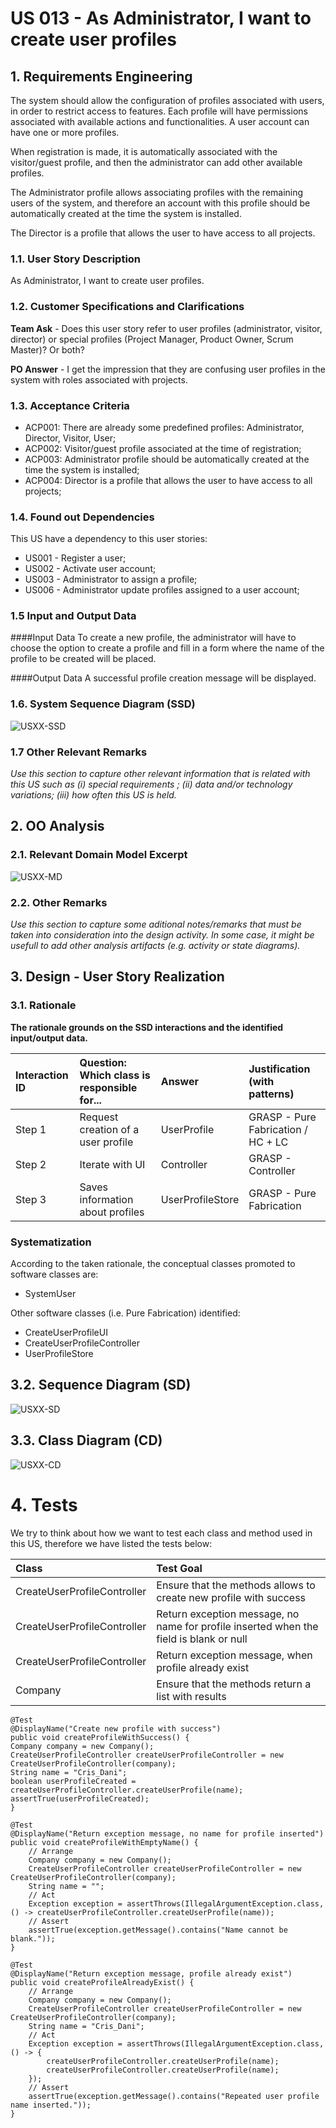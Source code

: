 # US 013 - As Administrator, I want to create user profiles


## 1. Requirements Engineering

The system should allow the configuration of profiles associated with users, in order to restrict
access to features. Each profile will have permissions associated with available actions and
functionalities. A user account can have one or more profiles.

When registration is made, it is automatically associated with the visitor/guest profile, and
then the administrator can add other available profiles.

The Administrator profile allows associating profiles with the remaining users of the system,
and therefore an account with this profile should be automatically created at the time the
system is installed.

The Director is a profile that allows the user to have access to all projects.


### 1.1. User Story Description

As Administrator, I want to create user profiles.

### 1.2. Customer Specifications and Clarifications 

**Team Ask** - Does this user story refer to user profiles (administrator, visitor, director) or special profiles (Project Manager, Product Owner, Scrum Master)? Or both?

**PO Answer** - I get the impression that they are confusing user profiles in the system with roles associated with projects.

### 1.3. Acceptance Criteria

- ACP001: There are already some predefined profiles: Administrator, Director, Visitor, User;
- ACP002: Visitor/guest profile associated at the time of registration;
- ACP003: Administrator profile should be automatically created at the time the system is installed;
- ACP004: Director is a profile that allows the user to have access to all projects;

### 1.4. Found out Dependencies

This US have a dependency to this user stories:
- US001 - Register a user;
- US002 - Activate user account;
- US003 - Administrator to assign a profile;
- US006 - Administrator update profiles assigned to a user account;

### 1.5 Input and Output Data

####Input Data
To create a new profile, the administrator will have to choose the option to create a profile and fill in a form where the name of the profile to be created will be placed.

####Output Data
A successful profile creation message will be displayed.


### 1.6. System Sequence Diagram (SSD)


![USXX-SSD](US13-SSD.svg)


### 1.7 Other Relevant Remarks

*Use this section to capture other relevant information that is related with this US such as (i) special requirements ; (ii) data and/or technology variations; (iii) how often this US is held.* 


## 2. OO Analysis

### 2.1. Relevant Domain Model Excerpt 

![USXX-MD](US13-MD.svg)

### 2.2. Other Remarks

*Use this section to capture some aditional notes/remarks that must be taken into consideration into the design activity. In some case, it might be usefull to add other analysis artifacts (e.g. activity or state diagrams).* 



## 3. Design - User Story Realization 

### 3.1. Rationale

**The rationale grounds on the SSD interactions and the identified input/output data.**

| Interaction ID | Question: Which class is responsible for... | Answer      | Justification (with patterns)  |
|:-------------  |:--------------------- |:------------|:---------------------------- |
| Step 1  		 |		Request creation of a user profile					 | UserProfile |            GRASP - Pure Fabrication / HC + LC                   |
| Step 2  		 |		 Iterate with UI						 |     Controller        |       GRASP - Controller                       |
| Step 3  		 |				Saves information about profiles			 |       UserProfileStore      |   GRASP - Pure Fabrication                           |
     

### Systematization ##

According to the taken rationale, the conceptual classes promoted to software classes are: 

 * SystemUser

Other software classes (i.e. Pure Fabrication) identified: 
 * CreateUserProfileUI  
 * CreateUserProfileController
 * UserProfileStore

## 3.2. Sequence Diagram (SD)


![USXX-SD](US13-SD.svg)

## 3.3. Class Diagram (CD)

![USXX-CD](US13-CD.svg)

# 4. Tests 
We try to think about how we want to test each class and method used in this US,
therefore we have listed the tests below:


| Class                       | Test Goal                                                                              |
|:----------------------------|:---------------------------------------------------------------------------------------|
| CreateUserProfileController | Ensure that the methods allows to create new profile with success                      |
| CreateUserProfileController | Return exception message, no name for profile inserted when the field is blank or null |
| CreateUserProfileController | 	Return exception message, when profile already exist                                  |                                |
| Company                     | 	Ensure that the methods return a list with results                                   |  


    @Test
    @DisplayName("Create new profile with success")
    public void createProfileWithSuccess() {
    Company company = new Company();
    CreateUserProfileController createUserProfileController = new CreateUserProfileController(company);
    String name = "Cris_Dani";
    boolean userProfileCreated = createUserProfileController.createUserProfile(name);
    assertTrue(userProfileCreated);
    }
    
    @Test
    @DisplayName("Return exception message, no name for profile inserted")
    public void createProfileWithEmptyName() {
        // Arrange
        Company company = new Company();
        CreateUserProfileController createUserProfileController = new CreateUserProfileController(company);
        String name = "";
        // Act
        Exception exception = assertThrows(IllegalArgumentException.class, () -> createUserProfileController.createUserProfile(name));
        // Assert
        assertTrue(exception.getMessage().contains("Name cannot be blank."));
    }

    @Test
    @DisplayName("Return exception message, profile already exist")
    public void createProfileAlreadyExist() {
        // Arrange
        Company company = new Company();
        CreateUserProfileController createUserProfileController = new CreateUserProfileController(company);
        String name = "Cris_Dani";
        // Act
        Exception exception = assertThrows(IllegalArgumentException.class, () -> {
            createUserProfileController.createUserProfile(name);
            createUserProfileController.createUserProfile(name);
        });
        // Assert
        assertTrue(exception.getMessage().contains("Repeated user profile name inserted."));
    }


